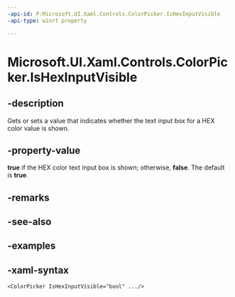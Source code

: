 ```yaml
---
-api-id: P:Microsoft.UI.Xaml.Controls.ColorPicker.IsHexInputVisible
-api-type: winrt property

---
```

<!-- Property syntax.
public bool IsHexInputVisible { get;  set; }
-->

# Microsoft.UI.Xaml.Controls.ColorPicker.IsHexInputVisible


## -description

Gets or sets a value that indicates whether the text input box for a HEX color value is shown.


## -property-value

**true** if the HEX color text input box is shown; otherwise, **false**. The default is **true**.


## -remarks


## -see-also


## -examples


## -xaml-syntax

```xaml
<ColorPicker IsHexInputVisible="bool" .../>
```


